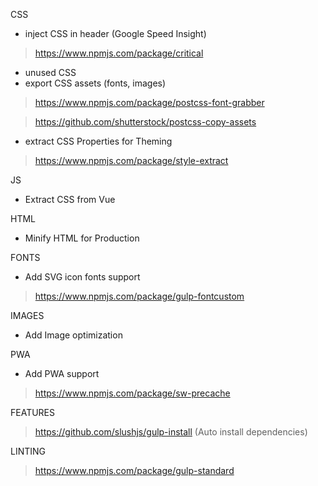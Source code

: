 CSS

- inject CSS in header (Google Speed Insight)

> https://www.npmjs.com/package/critical

- unused CSS
- export CSS assets (fonts, images) 

> https://www.npmjs.com/package/postcss-font-grabber

> https://github.com/shutterstock/postcss-copy-assets
  
- extract CSS Properties for Theming 

> https://www.npmjs.com/package/style-extract

JS

- Extract CSS from Vue

HTML

- Minify HTML for Production

FONTS

- Add SVG icon fonts support

> https://www.npmjs.com/package/gulp-fontcustom

IMAGES

- Add Image optimization

PWA

- Add PWA support

> https://www.npmjs.com/package/sw-precache

FEATURES

> https://github.com/slushjs/gulp-install (Auto install dependencies)

LINTING

> https://www.npmjs.com/package/gulp-standard

